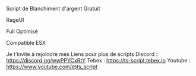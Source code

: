 Script de Blanchiment d'argent Gratuit

RageUI

Full Optimisé

Compatible ESX

Je t'invite à rejoindre mes Liens pour plus de scripts
Discord : https://discord.gg/wwPPYCxRtY
Tebex : https://ts-script.tebex.io
Youtube : https://www.youtube.com/@ts_script
